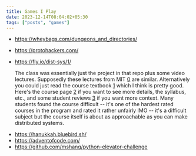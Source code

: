 ```yaml
---
title: Games I Play
date: 2023-12-14T08:04:02+05:30
tags: ["posts", "games"]
---
```


- <https://wheybags.com/dungeons_and_directories/>
- <https://protohackers.com/>
- <https://fly.io/dist-sys/1/>

  The class was essentially just the project in that repo plus some video
  lectures. Supposedly these lectures from MIT [0] are similar. Alternatively
  you could just read the course textbook [1] which I think is pretty good.
  Here's the course page [2] if you want to see more details, the syllabus,
  etc., and some student reviews [3] if you want more context. Many students
  found the course difficult -- it's one of the hardest rated courses in the
  program and rated it rather unfairly IMO -- it's a difficult subject but the
  course itself is about as approachable as you can make distributed systems.

[0]: https://www.youtube.com/playlist?list=PLrw6a1wE39_tb2fErI4-W...
[1]: https://book.mixu.net/distsys/
[2]: https://omscs.gatech.edu/cs-7210-distributed-computing
[3]: https://www.omscentral.com/courses/distributed-computing/rev...

- <https://hanukkah.bluebird.sh/>
- <https://adventofcode.com/>
- <https://github.com/mshang/python-elevator-challenge>
